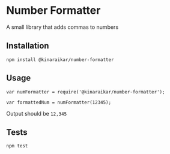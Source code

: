 Number Formatter
=========

A small library that adds commas to numbers

## Installation

  `npm install @kinaraikar/number-formatter`

## Usage

    var numFormatter = require('@kinaraikar/number-formatter');

    var formattedNum = numFormatter(12345);
  
  
  Output should be `12,345`


## Tests

  `npm test`

